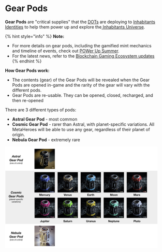 # Gear Pods

**Gear Pods** are "critical supplies" that the [DOTs](DOTs.md) are deploying to [Inhabitants Identities](identities.md) to help them power up and explore the[ Inhabitants Universe](./).

{% hint style="info" %}
**Note:**

* For more details on gear pods, including the gamified mint mechanics and timeline of events, check out [POWer Up Summer](../../../whats-on/POWerUpSummer.md).
* For the latest news, refer to the [Blockchain Gaming Ecosystem updates](../../../whats-on/news/gaming-news.md)
{% endhint %}

**How Gear Pods work:**

* The contents (gear) of the Gear Pods will be revealed when the Gear Pods are opened in-game and the rarity of the gear will vary with the different pods.
* Gear Pods are re-usable. They can be opened, closed, recharged, and then re-opened

There are 3 different types of pods:

* **Astral Gear Pod** - most common
* **Cosmic Gear Pod** - rarer than Astral, with planet-specific variations. All MetaHeroes will be able to use any gear, regardless of their planet of origin.
* **Nebula Gear Pod** - extremely rare

![In total, there are 12 variations of the Gear Pods: 1 Astral, 10 Cosmic and 1 Nebula](<../../../.gitbook/assets/gear pods>)
